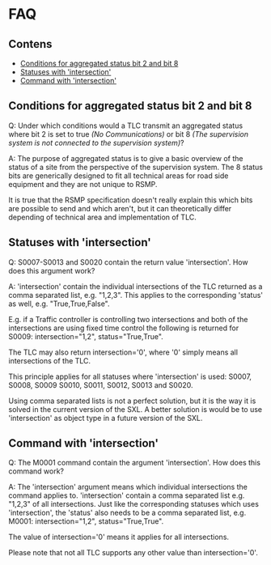 FAQ
===

Contens
-------
+ [Conditions for aggregated status bit 2 and bit 8](#1)
+ [Statuses with 'intersection'](#2)
+ [Command with 'intersection'](#3)

<a id="1"></a>
Conditions for aggregated status bit 2 and bit 8
------------------------------------------------

Q: Under which conditions would a TLC transmit an aggregated status where bit 2
is set to true *(No Communications)* or bit 8 *(The supervision system is not
connected to the supervision system)*?

A: The purpose of aggregated status is to give a basic overview of the status
of a site from the perspective of the supervision system. The 8 status bits are
generically designed to fit all technical areas for road side equipment and they
are not unique to RSMP.

It is true that the RSMP specification doesn't really explain this which bits
are possible to send and which aren't, but it can theoretically differ depending
of technical area and implementation of TLC.

<a id="2"></a>
Statuses with 'intersection'
----------------------------

Q: S0007-S0013 and S0020 contain the return value 'intersection'.
How does this argument work?

A: 'intersection' contain the individual intersections of the TLC returned
as a comma separated list, e.g. "1,2,3". This applies to the corresponding
'status' as well, e.g. "True,True,False".

E.g. if a Traffic controller is controlling two intersections and both of
the intersections are using fixed time control the following is returned for
S0009: intersection="1,2", status="True,True".

The TLC may also return intersection='0', where '0' simply means all
intersections of the TLC.

This principle applies for all statuses where 'intersection' is used:
S0007, S0008, S0009 S0010, S0011, S0012, S0013 and S0020.

Using comma separated lists is not a perfect solution, but it is the way it is
solved in the current version of the SXL. A better solution is would be to use
'intersection' as object type in a future version of the SXL.

<a id="3"></a>
Command with 'intersection'
---------------------------

Q: The M0001 command contain the argument 'intersection'. How does this command
work?

A: The 'intersection' argument means which individual intersections the command
applies to. 'intersection' contain a comma separated list e.g. "1,2,3" of all
intersections. Just like the corresponding statuses which uses
'intersection', the 'status' also needs to be a comma separated list, e.g.
M0001: intersection="1,2", status="True,True".

The value of intersection='0' means it applies for all intersections.

Please note that not all TLC supports any other value than intersection='0'.

